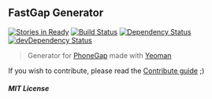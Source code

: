 ## FastGap Generator
[![Stories in Ready](https://badge.waffle.io/fastgap/generator-fastgap.png?label=ready&title=Ready)](https://waffle.io/fastgap/generator-fastgap) [![Build Status](https://secure.travis-ci.org/FastGap/generator-fastgap.svg?branch=master)](https://travis-ci.org/FastGap/generator-fastgap) [![Dependency Status](https://david-dm.org/FastGap/generator-fastgap.svg?theme=shields.io)](https://david-dm.org/FastGap/generator-fastgap) [![devDependency Status](https://david-dm.org/FastGap/generator-fastgap/dev-status.svg?theme=shields.io)](https://david-dm.org/FastGap/generator-fastgap#info=devDependencies)
> Generator for [PhoneGap](http://phonegap.com/) made with [Yeoman](http://yeoman.io/)

If you wish to contribute, please read the [Contribute guide](https://github.com/danielfeelfine/generator-fastgap/blob/master/CONTRIBUTING.md) ;)

##### MIT License
